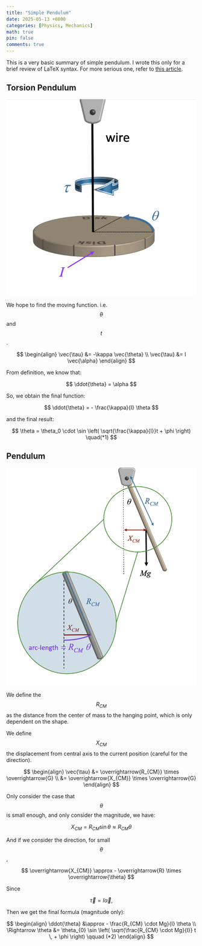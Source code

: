 ```yaml
---
title: "Simple Pendulum"
date: 2025-05-13 +0800
categories: [Physics, Mechanics]
math: true
pin: false
comments: true
---
```


This is a very basic summary of simple pendulum. I wrote this only for a brief review of LaTeX syntax. For more serious one, refer to [this article](https://zhuanlan.zhihu.com/p/138339027).

## Torsion Pendulum

![](/assets/img/2025-05-13-Simple-Pendulum/image1.png)

We hope to find the moving function. i.e. $$ \theta $$ and $$ t $$ .

$$
\begin{align}
\vec{\tau} &= -\kappa \vec{\theta} \\
\vec{\tau} &=  I \vec{\alpha}  
\end{align}
$$


From definition, we know that:

$$
\ddot{\theta} = \alpha
$$

So, we obtain the final function:

$$
\ddot{\theta} = - \frac{\kappa}{I} \theta
$$

and the final result:

$$
\theta = \theta_0 \cdot \sin \left( \sqrt{\frac{\kappa}{I}}t + \phi \right) \quad(*1)
$$

## Pendulum

![](/assets/img/2025-05-13-Simple-Pendulum/image2.png)

We define the $$ R_{CM} $$ as the distance from the center of mass to the hanging point, which is only dependent on the shape.

We define $$ X_{CM} $$ the displacement from central axis to the current position (careful for the direction).

$$
\begin{align}
\vec{\tau} &= \overrightarrow{R_{CM}} \times \overrightarrow{G} \\
&= \overrightarrow{X_{CM}} \times \overrightarrow{G}
\end{align}
$$

Only consider the case that $$ \theta $$ is small enough, and only consider the magnitude, we have:

$$
X_{CM} = R_{CM} \sin{\theta} \approx R_{CM} \theta
$$


And if we consider the direction, for small $$\theta$$, 

$$
\overrightarrow{X_{CM}} \approx - \overrightarrow{R} \times \overrightarrow{\theta}
$$

Since 

$$
\vec{\tau} = I \vec{\alpha},
$$

Then we get the final formula (magnitude only):

$$
\begin{align}
\ddot{\theta} &\approx - \frac{R_{CM} \cdot Mg}{I} \theta \\
\Rightarrow 
\theta &= \theta_{0} \sin \left(  \sqrt{\frac{R_{CM} \cdot Mg}{I}} t \, + \phi  \right) \qquad (*2)
\end{align}
$$
